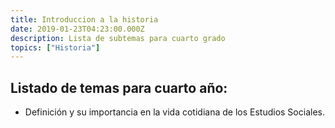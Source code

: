 ```yaml
---
title: Introduccion a la historia
date: 2019-01-23T04:23:00.000Z
description: Lista de subtemas para cuarto grado
topics: ["Historia"]
---
```


## Listado de temas para cuarto año:

- Definición y su importancia en la vida cotidiana de los Estudios Sociales.
